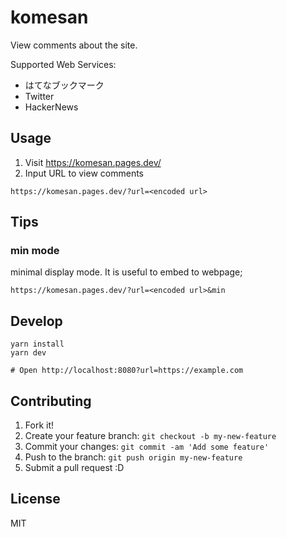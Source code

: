 # komesan

View comments about the site.

Supported Web Services:

- はてなブックマーク
- Twitter
- HackerNews

## Usage

1. Visit https://komesan.pages.dev/
2. Input URL to view comments

```
https://komesan.pages.dev/?url=<encoded url>
```

## Tips

### min mode

minimal display mode. It is useful to embed to webpage;

```
https://komesan.pages.dev/?url=<encoded url>&min
```

## Develop

    yarn install
    yarn dev

    # Open http://localhost:8080?url=https://example.com

## Contributing

1. Fork it!
2. Create your feature branch: `git checkout -b my-new-feature`
3. Commit your changes: `git commit -am 'Add some feature'`
4. Push to the branch: `git push origin my-new-feature`
5. Submit a pull request :D

## License

MIT
